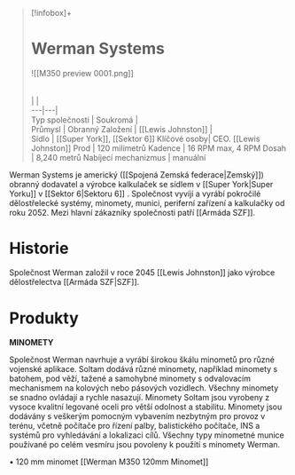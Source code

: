 > [!infobox]+  
> # Werman Systems
> ![[M350 preview 0001.png]]  
> ######  
>  |  |  
> ---|---|   
> Typ společnosti | Soukromá |  
> Průmysl |  Obranný
> Založení | [[Lewis Johnston]] |  
> Sídlo | [[Super York]], [[Sektor 6]]
> Klíčové osoby| CEO. [[Lewis Johnston]]
>  Prod | 120 milimetrů
>  Kadence | 16 RPM max, 4 RPM
>  Dosah | 8,240 metrů
>  Nabíjecí mechanizmus | manuální

Werman Systems je americký ([[Spojená Zemská federace|Zemský]]) obranný dodavatel a výrobce kalkulaček se sídlem v [[Super York|Super Yorku]] v [[Sektor 6|Sektoru 6]] . Společnost vyvíjí a vyrábí pokročilé dělostřelecké systémy, minomety, munici, periferní zařízení a kalkulačky od roku 2052. Mezi hlavní zákazníky společnosti patří [[Armáda SZF]].

# Historie

Společnost Werman založil v roce 2045 [[Lewis Johnston]] jako výrobce dělostřelectva [[Armáda SZF|SZF]].

# Produkty

**MINOMETY**

Společnost Werman navrhuje a vyrábí širokou škálu minometů pro různé vojenské aplikace. Soltam dodává různé minomety, například minomety s batohem, pod věží, tažené a samohybné minomety s odvalovacím mechanismem na kolových nebo pásových vozidlech. Všechny minomety se snadno ovládají a rychle nasazují. Minomety Soltam jsou vyrobeny z vysoce kvalitní legované oceli pro větší odolnost a stabilitu. Minomety jsou dodávány s veškerým pomocným vybavením nezbytným pro provoz v terénu, včetně počítače pro řízení palby, balistického počítače, INS a systémů pro vyhledávání a lokalizaci cílů. Všechny typy minometné munice používané po celém vesmíru jsou povoleny k použití s minomety Werman.

• 120 mm minomet
	[[Werman M350 120mm Minomet]]